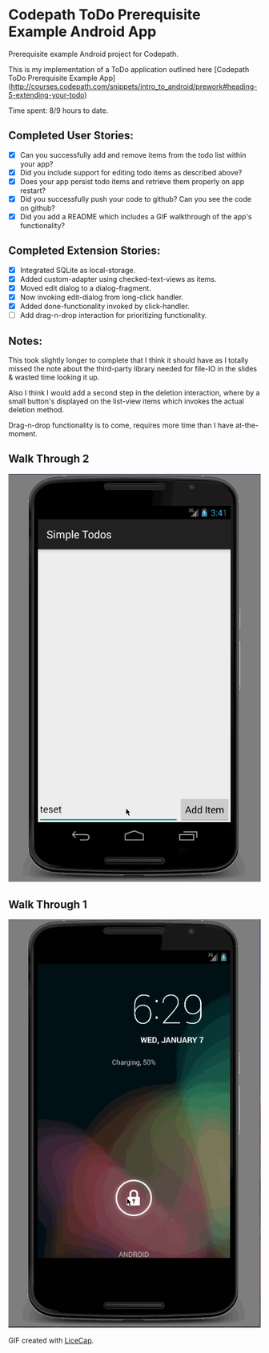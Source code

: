 # Codepath ToDo Prerequisite Example Android App
Prerequisite example Android project for Codepath. 

This is my implementation of a ToDo application outlined here [Codepath ToDo Prerequisite Example App] (http://courses.codepath.com/snippets/intro_to_android/prework#heading-5-extending-your-todo)

Time spent: 8/9 hours to date.

Completed User Stories:
-----------------------
* [x] Can you successfully add and remove items from the todo list within your app?
* [x] Did you include support for editing todo items as described above?
* [x] Does your app persist todo items and retrieve them properly on app restart?
* [x] Did you successfully push your code to github? Can you see the code on github?
* [x] Did you add a README which includes a GIF walkthrough of the app's functionality?

Completed Extension Stories:
----------------------------
* [x] Integrated SQLite as local-storage.
* [x] Added custom-adapter using checked-text-views as items.
* [x] Moved edit dialog to a dialog-fragment.
* [x] Now invoking edit-dialog from long-click handler.
* [x] Added done-functionality invoked by click-handler.
* [ ] Add drag-n-drop interaction for prioritizing functionality.

Notes:
------
This took slightly longer to complete that I think it should have as I totally missed the note about the third-party library needed for file-IO in the slides & wasted time looking it up.

Also I think I would add a second step in the deletion interaction, where by a small button's displayed on the list-view items which invokes the actual deletion method.

Drag-n-drop functionality is to come, requires more time than I have at-the-moment.


Walk Through 2
--------------
![Video Walkthrough](https://raw.githubusercontent.com/ash-edmodo/codepath-todo-example/master/walkthrough2.gif)


Walk Through 1
--------------
![Video Walkthrough](https://raw.githubusercontent.com/ash-edmodo/codepath-todo-example/master/walkthrough.gif)


GIF created with [LiceCap](http://www.cockos.com/licecap/).
